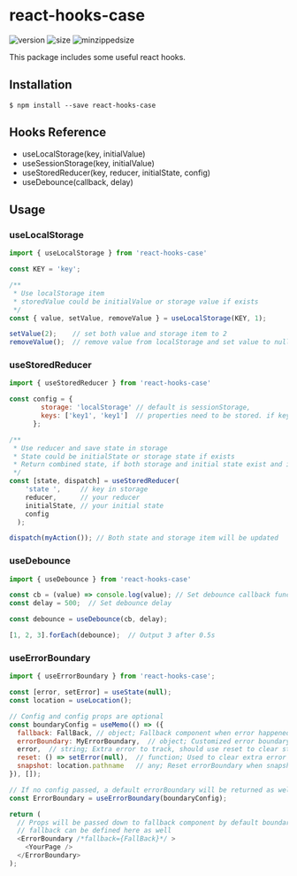 # react-hooks-case
![version](https://img.shields.io/npm/v/react-hooks-case?style=flat-square)
![size](https://img.shields.io/bundlephobia/min/react-hooks-case?style=flat-square)
![minzippedsize](https://img.shields.io/bundlephobia/minzip/react-hooks-case?style=flat-square)

This package includes some useful react hooks.

## Installation
`$ npm install --save react-hooks-case`

## Hooks Reference
- useLocalStorage(key, initialValue)
- useSessionStorage(key, initialValue)
- useStoredReducer(key, reducer, initialState, config)
- useDebounce(callback, delay)

## Usage
### useLocalStorage
```javascript
import { useLocalStorage } from 'react-hooks-case'

const KEY = 'key';

/**
 * Use localStorage item
 * storedValue could be initialValue or storage value if exists
 */
const { value, setValue, removeValue } = useLocalStorage(KEY, 1);

setValue(2);    // set both value and storage item to 2
removeValue();  // remove value from localStorage and set value to null
```

### useStoredReducer
```javascript
import { useStoredReducer } from 'react-hooks-case'

const config = {
        storage: 'localStorage' // default is sessionStorage,
        keys: ['key1', 'key1']  // properties need to be stored. if keys is not specified, store all. 
      };

/**
 * Use reducer and save state in storage
 * State could be initialState or storage state if exists
 * Return combined state, if both storage and initial state exist and is object
 */
const [state, dispatch] = useStoredReducer(
    'state ',     // key in storage
    reducer,      // your reducer
    initialState, // your initial state
    config
  );

dispatch(myAction()); // Both state and storage item will be updated
```

### useDebounce
```javascript
import { useDebounce } from 'react-hooks-case'

const cb = (value) => console.log(value); // Set debounce callback function
const delay = 500;  // Set debounce delay

const debounce = useDebounce(cb, delay);

[1, 2, 3].forEach(debounce);  // Output 3 after 0.5s
```

### useErrorBoundary
```javascript
import { useErrorBoundary } from 'react-hooks-case';

const [error, setError] = useState(null);
const location = useLocation();

// Config and config props are optional
const boundaryConfig = useMemo(() => ({
  fallback: FallBack, // object; Fallback component when error happened
  errorBoundary: MyErrorBoundary,  // object; Customized error boundary, could be empty
  error,  // string; Extra error to track, should use reset to clear state
  reset: () => setError(null),  // function; Used to clear extra error in fallback
  snapshot: location.pathname   // any; Reset errorBoundary when snapshot changed
}), []);

// If no config passed, a default errorBoundary will be returned as well
const ErrorBoundary = useErrorBoundary(boundaryConfig);

return (
  // Props will be passed down to fallback component by default boundary
  // fallback can be defined here as well
  <ErrorBoundary /*fallback={FallBack}*/ >
    <YourPage />
  </ErrorBoundary>
);
```